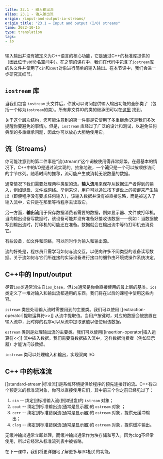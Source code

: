 ```yaml
---
title: 23.1 - 输入输出流
alias: 23.1 - 输入输出流
origin: /input-and-output-io-streams/
origin_title: "23.1 — Input and output (I/O) streams"
time: 2022-10-15
type: translation
tags:
- io
---
```



输入输出并没有被定义为C++语言的核心功能，它是通过C++的标准库提供的（因此位于std命名空间中）。在之前的课程中，我们在代码中包含了`iostream`库的头文件并使用了`cin`和`cout`对象进行简单的输入输出。在本节课中，我们会进一步研究其细节。

## `iostream` 库

当我们包含 `iostream` 头文件后，你就可以访问提供输入输出功能的全部类了（包括一个称为`iostream`的类）。所有非文件IO的类的继承图可以在[这里](https://en.cppreference.com/w/cpp/io) 找到。

关于这个层次结构，您可能注意到的第一件事是它使用了多重继承(这是我们多次提醒你要避免的事情)。但是，`iostream` 库经过了广泛的设计和测试，以避免任何典型的多重继承问题，因此你可以放心大胆地使用它。

## 流（Streams）

你可能注意到的第二件事是“流(stream)”这个词被使用得非常频繁。在最基本的情况下，C++中的I/O是通过流实现的。抽象地说，一个**流**只是一个可以按顺序访问的字节序列。随着时间的推移，流可能产生或消耗无限数量的数据。

通常情况下我们需要处理两种类型的流。**输入流**用来保存从数据生产者得到的输入，例如键盘、文件或网络。举例来说，用户可以通过按下键盘上的按键来产生输出（即便程序没有要求任何输入），该输入数据并没有被直接忽略，而是被送入了输入流中，它只是在那里等待程序去读取它。

另一方面，**输出流**用于保存数据消费者需要的数据，例如显示器、文件或打印机。当向输出设备写数据时，该设备可能并没有准备好接收该数据——例如：当数据被写到输出流时，打印机的可能还在准备。数据就会在输出流中等待打印机去消费它。

有些设备，如文件和网络，可以同时作为输入和输出源。

流的好处是，程序员只需学习如何与流交互，以便向许多不同类型的设备读写数据。关于流如何与它们所连接的实际设备进行接口的细节由环境或操作系统决定。


## C++中的 Input/output 

尽管`ios`类通常派生自`ios_base`，但`ios`通常是你会直接使用的最上层的基类。`ios`类定义了一堆对输入和输出流都通用的东西。我们将在以后的课程中使用这些内容。

`istream` 类是处理输入流时需要用到的主要类。我们可以使用  [[extraction-operator|提取运算符>>]] 从流中提取值。当用户按键时，对应的数据会被放置在输入流中，此时你的程序可以从流中提取该值以便使用该数据。

`ostream` 类则是处理输出流的主要类。我们可以使用[[insertion-operator|插入运算符<<]] 流中插入数据。我们需要将数据插入流中，这样数据消费者（例如显示器）才能访问该数据。

`iostream` 类可以处理输入和输出，实现双向 I/O.

## C++ 中的标准流

[[standard-stream|标准流]]是系统环境提供给程序的预先连接好的流。C++有四个预定义的标准流对象，你可以直接使用它们，其中前三个你之前已经见过了：

1.  `cin` -- 绑定到标准输入流(例如键盘)的 `istream`  对象；
2. `cout` -- 绑定到标准输出流(通常是显示器)的 `ostream` 对象 ；
3.  `cerr` -- 绑定到标准错误流(通常是显示器)的 `ostream` 对象，提供无缓冲输出；
4.  `clog` -- 绑定到标准错误流(通常是显示器)的 `ostream` 对象，提供缓冲输出。

无缓冲输出通常立即处理，而缓冲输出通常作为块存储和写入。因为clog不经常使用，所以它经常从标准流列表中被省略。

在下一课中，我们将更详细地了解更多与I/O相关的功能。
